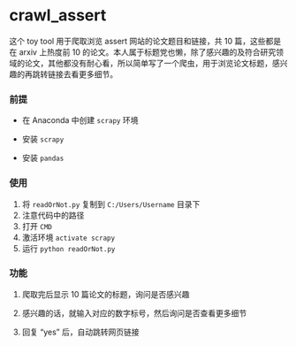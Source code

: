 # crawl_assert

这个 toy tool 用于爬取浏览 assert 网站的论文题目和链接，共 10 篇，这些都是在 arxiv 上热度前 10 的论文。本人属于标题党也懒，除了感兴趣的及符合研究领域的论文，其他都没有耐心看，所以简单写了一个爬虫，用于浏览论文标题，感兴趣的再跳转链接去看更多细节。

### 前提

+ 在 Anaconda 中创建 `scrapy` 环境

+ 安装 `scrapy`
+ 安装 `pandas`

### 使用


1. 将 `readOrNot.py` 复制到 `C:/Users/Username` 目录下
2. 注意代码中的路径
3. 打开 `CMD `
3. 激活环境 `activate scrapy`
4. 运行 `python readOrNot.py`

### 功能

1. 爬取完后显示 10 篇论文的标题，询问是否感兴趣

2. 感兴趣的话，就输入对应的数字标号，然后询问是否查看更多细节

3. 回复 “yes” 后，自动跳转网页链接



